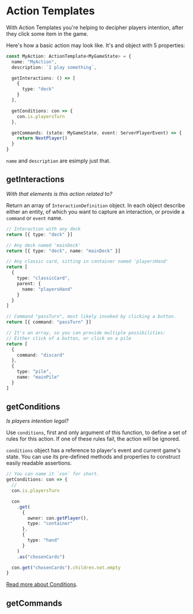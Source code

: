# Action Templates

With Action Templates you're helping to decipher players intention, after they click some item in the game.

Here's how a basic action may look like. It's and object with 5 properties:

```typescript
const MyAction: ActionTemplate<MyGameState> = {
  name: "MyAction",
  description: `I play something`,

  getInteractions: () => [
    {
      type: "deck"
    }
  ],

  getConditions: con => {
    con.is.playersTurn
  },

  getCommands: (state: MyGameState, event: ServerPlayerEvent) => {
    return NextPlayer()
  }
}
```

`name` and `description` are esimply just that.

## getInteractions

_With that elements is this action related to?_

Return an array of `InteractionDefinition` object. In each object describe either an entity, of which you want to capture an interaction, or provide a `command` or `event` name.

```typescript
// Interaction with any deck
return [{ type: "deck" }]

// Any deck named 'mainDeck'
return [{ type: "deck", name: "mainDeck" }]

// Any classic card, sitting in container named 'playersHand'
return [
  {
    type: "classicCard",
    parent: {
      name: "playersHand"
    }
  }
]

// Command "passTurn", most likely invoked by clicking a button.
return [{ command: "passTurn" }]

// It's an array, so you can provide multiple possibilities:
// Either click of a button, or click on a pile
return [
  {
    command: "discard"
  },
  {
    type: "pile",
    name: "mainPile"
  }
]
```

## getConditions

_Is players intention legal?_

Use `conditions`, first and only argument of this function, to define a set of rules for this action. If one of these rules fail, the action will be ignored.

`conditions` object has a reference to player's event and current game's state. You can use its pre-defined methods and properties to construct easily readable assertions.

```typescript
// You can name it `con` for short.
getConditions: con => {
  //
  con.is.playersTurn

  con
    .get(
      {
        owner: con.getPlayer(),
        type: "container"
      },
      {
        type: "hand"
      }
    )
    .as("chosenCards")

  con.get("chosenCards").children.not.empty
}
```

[Read more about Conditions](./conditions.md).

## getCommands
